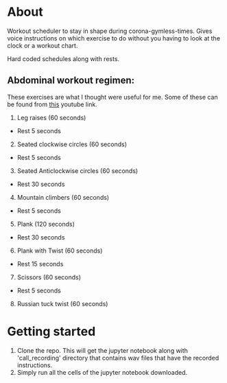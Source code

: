 # About

 Workout scheduler to stay in shape during corona-gymless-times.
 Gives voice instructions on which exercise to do without you having to look at
 the clock or a workout chart.

 Hard coded schedules along with rests.

 ## Abdominal workout regimen:
These exercises are what I thought were useful for me. Some of these can be found
from [this](https://www.youtube.com/watch?v=DHD1-2P94DI) youtube link.
1. Leg raises (60 seconds)
- Rest 5 seconds
2. Seated clockwise circles (60 seconds)
- Rest 5 seconds
3. Seated Anticlockwise circles (60 seconds)
- Rest 30 seconds
4. Mountain climbers (60 seconds)
- Rest 5 seconds
5. Plank (120 seconds)
- Rest 30 seconds
6. Plank with Twist (60 seconds)
- Rest 15 seconds
7. Scissors (60 seconds)
- Rest 5 seconds
8. Russian tuck twist (60 seconds)


# Getting started
1. Clone the repo. This will get the jupyter notebook along with 'call_recording'
directory that contains wav files that have the recorded instructions.
2. Simply run all the cells of the jupyter notebook downloaded.
